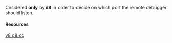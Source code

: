 Cnsidered **only** by **d8** in order to decide on which port the remote debugger should listen.

#### Resources

[v8 d8.cc](https://github.com/v8/v8/blob/3.26.33/src/d8.cc#L925-928)

